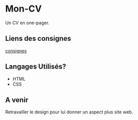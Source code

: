 # Mon-CV
Un CV en one-pager.

## Liens des consignes

[consignes](https://github.com/becodeorg/CRL-Keller-1-18/blob/master/Parcours/01-Prairie/4.HTML-CSS/2-exercice-creer-un-cv.md)

## Langages Utilisés?
- HTML
- CSS

## A venir
Retravailler le design pour lui donner un aspect plus site web.
